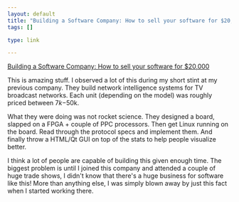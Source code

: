 ```yaml
--- 
layout: default
title: "Building a Software Company: How to sell your software for $20,000"
tags: []

type: link

---
```

<a href="http://nukemanbill.blogspot.com/2008/06/how-to-sell-your-software-for-20000.html">Building a Software Company: How to sell your software for $20,000</a>

This is amazing stuff. I observed a lot of this during my short stint at my previous company. They build network intelligence systems for TV broadcast networks. Each unit (depending on the model) was roughly priced between $7k-$50k. 

What they were doing was not rocket science. They designed a board, slapped on a FPGA + couple of PPC processors. Then get Linux running on the board. Read through the protocol specs and implement them. And finally throw a HTML/Qt GUI on top of the stats to help people visualize better.

I think a lot of people are capable of building this given enough time. The biggest problem is until I joined this company and attended a couple of huge trade shows, I didn't know that there's a huge business for software like this! More than anything else, I was simply blown away by just this fact when I started working there.
